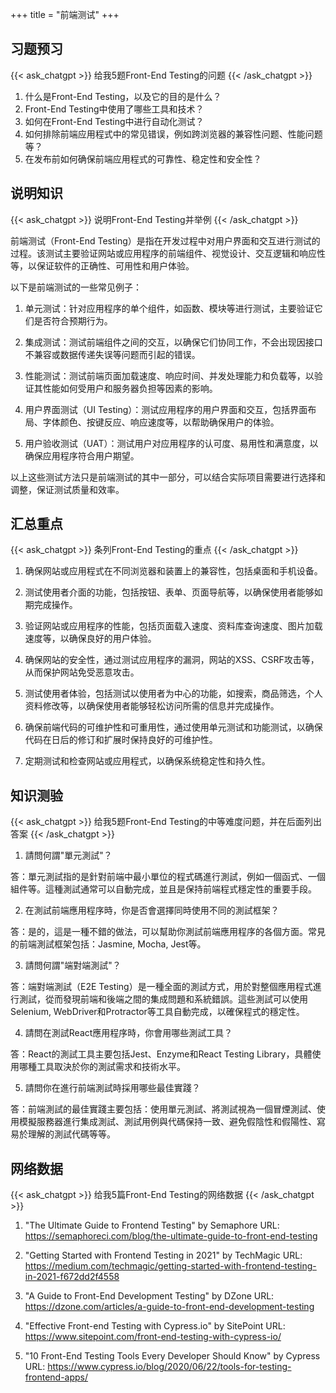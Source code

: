 +++
title = "前端测试"
+++
## 习题预习
{{< ask_chatgpt >}}
给我5题Front-End Testing的问题
{{< /ask_chatgpt >}}



1. 什么是Front-End Testing，以及它的目的是什么？ 
2. Front-End Testing中使用了哪些工具和技术？ 
3. 如何在Front-End Testing中进行自动化测试？ 
4. 如何排除前端应用程式中的常见错误，例如跨浏览器的兼容性问题、性能问题等？ 
5. 在发布前如何确保前端应用程式的可靠性、稳定性和安全性？   

## 说明知识
{{< ask_chatgpt >}}
说明Front-End Testing并举例
{{< /ask_chatgpt >}}



前端测试（Front-End Testing）是指在开发过程中对用户界面和交互进行测试的过程。该测试主要验证网站或应用程序的前端组件、视觉设计、交互逻辑和响应性等，以保证软件的正确性、可用性和用户体验。

以下是前端测试的一些常见例子：

1. 单元测试：针对应用程序的单个组件，如函数、模块等进行测试，主要验证它们是否符合预期行为。

2. 集成测试：测试前端组件之间的交互，以确保它们协同工作，不会出现因接口不兼容或数据传递失误等问题而引起的错误。

3. 性能测试：测试前端页面加载速度、响应时间、并发处理能力和负载等，以验证其性能如何受用户和服务器负担等因素的影响。

4. 用户界面测试（UI Testing）：测试应用程序的用户界面和交互，包括界面布局、字体颜色、按键反应、响应速度等，以帮助确保用户的体验。

5. 用户验收测试（UAT）：测试用户对应用程序的认可度、易用性和满意度，以确保应用程序符合用户期望。

以上这些测试方法只是前端测试的其中一部分，可以结合实际项目需要进行选择和调整，保证测试质量和效率。   

## 汇总重点
{{< ask_chatgpt >}}
条列Front-End Testing的重点
{{< /ask_chatgpt >}}



1. 确保网站或应用程式在不同浏览器和装置上的兼容性，包括桌面和手机设备。

2. 测试使用者介面的功能，包括按钮、表单、页面导航等，以确保使用者能够如期完成操作。

3. 验证网站或应用程序的性能，包括页面载入速度、资料库查询速度、图片加载速度等，以确保良好的用户体验。

4. 确保网站的安全性，通过测试应用程序的漏洞，网站的XSS、CSRF攻击等，从而保护网站免受恶意攻击。

5. 测试使用者体验，包括测试以使用者为中心的功能，如搜索，商品筛选，个人资料修改等，以确保使用者能够轻松访问所需的信息并完成操作。

6. 确保前端代码的可维护性和可重用性，通过使用单元测试和功能测试，以确保代码在日后的修订和扩展时保持良好的可维护性。

7. 定期测试和检查网站或应用程式，以确保系统稳定性和持久性。   

## 知识测验
{{< ask_chatgpt >}}
给我5题Front-End Testing的中等难度问题，并在后面列出答案
{{< /ask_chatgpt >}}



1. 請問何謂"單元測試"？

答：單元測試指的是針對前端中最小單位的程式碼進行測試，例如一個函式、一個組件等。這種測試通常可以自動完成，並且是保持前端程式穩定性的重要手段。

2. 在測試前端應用程序時，你是否會選擇同時使用不同的測試框架？

答：是的，這是一種不錯的做法，可以幫助你測試前端應用程序的各個方面。常見的前端測試框架包括：Jasmine, Mocha, Jest等。

3. 請問何謂"端對端測試"？

答：端對端測試（E2E Testing）是一種全面的測試方式，用於對整個應用程式進行測試，從而發現前端和後端之間的集成問題和系統錯誤。這些測試可以使用Selenium, WebDriver和Protractor等工具自動完成，以確保程式的穩定性。

4. 請問在測試React應用程序時，你會用哪些測試工具？

答：React的測試工具主要包括Jest、Enzyme和React Testing Library，具體使用哪種工具取決於你的測試需求和技術水平。

5. 請問你在進行前端測試時採用哪些最佳實踐？

答：前端測試的最佳實踐主要包括：使用單元測試、將測試視為一個冒煙測試、使用模擬服務器進行集成測試、測試用例與代碼保持一致、避免假陰性和假陽性、寫易於理解的測試代碼等等。   

## 网络数据
{{< ask_chatgpt >}}
给我5篇Front-End Testing的网络数据
{{< /ask_chatgpt >}}



1. "The Ultimate Guide to Frontend Testing" by Semaphore
URL: https://semaphoreci.com/blog/the-ultimate-guide-to-front-end-testing

2. "Getting Started with Frontend Testing in 2021" by TechMagic
URL: https://medium.com/techmagic/getting-started-with-frontend-testing-in-2021-f672dd2f4558

3. "A Guide to Front-End Development Testing" by DZone
URL: https://dzone.com/articles/a-guide-to-front-end-development-testing

4. "Effective Front-end Testing with Cypress.io" by SitePoint
URL: https://www.sitepoint.com/front-end-testing-with-cypress-io/

5. "10 Front-End Testing Tools Every Developer Should Know" by Cypress
URL: https://www.cypress.io/blog/2020/06/22/tools-for-testing-frontend-apps/   

